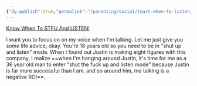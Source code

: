 ```yaml
---
{"dg-publish":true,"permalink":"/parenting/social/learn-when-to-listen/","tags":["lifeadvice","parenting"],"created":"Apr 19, 2023, 8:42 PM"}
---
```



[Know When To STFU And LISTEN!](https://www.youtube.com/watch?v=1Lg1A8Ijb7Y)

I want you to focus on on my voice when I'm talking. Let me just give you some life advice, okay. You're 18 years old so you need to be in "shut up and listen" mode. When I found out Justin is making eight figures with this company, I realize ==when I'm hanging around Justin, it's time for me as a 36 year old man to enter "shut the fuck up and listen mode" because Justin is far more successful than I am, and so around him, me talking is a negative ROI==.